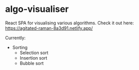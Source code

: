# algo-visualiser

React SPA for visualising various algorithms.
Check it out here: https://agitated-raman-8a3d91.netlify.app/

Currently:
- Sorting
  - Selection sort
  - Insertion sort
  - Bubble sort
